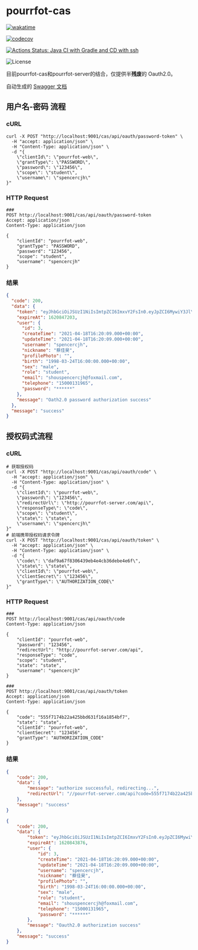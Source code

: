 # pourrfot-cas

[![wakatime](https://wakatime.com/badge/github/SHU-PoURRfOT-1/pourrfot-cas.svg)](https://wakatime.com/badge/github/SHU-PoURRfOT-1/pourrfot-cas)

[![codecov](https://codecov.io/gh/SHU-PoURRfOT-1/pourrfot-cas/branch/main/graph/badge.svg?token=RBWUIQPC3F)](https://codecov.io/gh/SHU-PoURRfOT-1/pourrfot-cas)

[![Actions Status: Java CI with Gradle and CD with ssh](https://github.com/SHU-PoURRfOT-1/pourrfot-cas/workflows/Java%20CI%20with%20Gradle%20and%20CD%20with%20ssh/badge.svg)](https://github.com/SHU-PoURRfOT-1/pourrfot-cas/actions?query=workflow%3A"Java+CI+with+Gradle+and+CD+with+ssh")

![License](https://img.shields.io/github/license/SHU-PoURRfOT-1/pourrfot-web)


目前pourrfot-cas和pourrfot-server的结合，仅提供半**残废**的 Oauth2.0。

自动生成的 [Swagger 文档](http://47.98.133.186/cas/api/swagger-ui/)

## 用户名-密码 流程

### cURL

```shell
curl -X POST "http://localhost:9001/cas/api/oauth/password-token" \
  -H "accept: application/json" \
  -H "Content-Type: application/json" \
  -d "{
	\"clientId\": \"pourrfot-web\",
	\"grantType\": \"PASSWORD\",
	\"password\": \"123456\",
	\"scope\": \"student\",
	\"username\": \"spencercjh\"
}"
```

### HTTP Request

```http request
###
POST http://localhost:9001/cas/api/oauth/password-token
Accept: application/json
Content-Type: application/json

{
    "clientId": "pourrfot-web",
    "grantType": "PASSWORD",
    "password": "123456",
    "scope": "student",
    "username": "spencercjh"
}
```

### 结果

```json
{
  "code": 200,
  "data": {
    "token": "eyJhbGciOiJSUzI1NiIsImtpZCI6ImxvY2FsIn0.eyJpZCI6MywiY3JlYXRlVGltZSI6MTYxODc2MjgwOTAwMCwidXBkYXRlVGltZSI6MTYxODc2MjgwOTAwMCwidXNlcm5hbWUiOiJzcGVuY2VyY2poIiwibmlja25hbWUiOiLolKHkvbPmmIoiLCJwcm9maWxlUGhvdG8iOiIiLCJiaXJ0aCI6ODkwNzU1MjAwMDAwLCJzZXgiOiJtYWxlIiwicm9sZSI6InN0dWRlbnQiLCJlbWFpbCI6InNob3VzcGVuY2VyY2poQGZveG1haWwuY29tIiwidGVsZXBob25lIjoiMTUwMDAxMzE5NjUiLCJwYXNzd29yZCI6IioqKioqKiIsImV4cCI6MTYyMDg0NzIwM30.motPt2cOXAUvdQlYWBnGFQkB2o2TYdNo9X7EOpFUL5HnyP2eck_dVcyOamMmVJzLhPX9EMOaRkhDrLOw2o87bA6U1N24SHmr2KfbRPn1iJ-7EsEu_21F0T6erAFKyPWmta1WoR3eO3cMAwLZRKAG_ew2FZx4_-jkUSApZGsi9AxZ_aQxsGRR2G2tgh427tmu0Pl9zkx45bLV6UNjL3Ylc-x3fKug2aVqi7zGQNkpNXOjP4jACKTmNh3vHMKA6RDI-mAi1_XsFH3T6a2mwjTa0QCafA8hg0FlI1pmTqPdnr0KwaJ9t8Co-9Q10VIs2t7rryzTh9zxS_0ISI8e6-_5nA",
    "expireAt": 1620847203,
    "user": {
      "id": 3,
      "createTime": "2021-04-18T16:20:09.000+00:00",
      "updateTime": "2021-04-18T16:20:09.000+00:00",
      "username": "spencercjh",
      "nickname": "蔡佳昊",
      "profilePhoto": "",
      "birth": "1998-03-24T16:00:00.000+00:00",
      "sex": "male",
      "role": "student",
      "email": "shouspencercjh@foxmail.com",
      "telephone": "15000131965",
      "password": "******"
    },
    "message": "Oath2.0 password authorization success"
  },
  "message": "success"
}
```

## 授权码式流程

### cURL
```shell
# 获取授权码
curl -X POST "http://localhost:9001/cas/api/oauth/code" \
  -H "accept: application/json" \
  -H "Content-Type: application/json" \
  -d "{
	\"clientId\": \"pourrfot-web\",
	\"password\": \"123456\",
	\"redirectUrl\": \"http://pourrfot-server.com/api\",
	\"responseType\": \"code\",
	\"scope\": \"student\",
	\"state\": \"state\",
	\"username\": \"spencercjh\"
}"
# 前端携带授权码请求令牌
curl -X POST "http://localhost:9001/cas/api/oauth/token" \
  -H "accept: application/json" \
  -H "Content-Type: application/json" \
  -d "{
	\"code\": \"daf9a67f8306439eb4e4cb36debe4e6f\",
	\"state\": \"state\",
	\"clientId\": \"pourrfot-web\",
	\"clientSecret\": \"123456\",
	\"grantType\": \"AUTHORIZATION_CODE\"
}"
```

### HTTP Request
```http request
###
POST http://localhost:9001/cas/api/oauth/code
Content-Type: application/json

{
    "clientId": "pourrfot-web",
    "password": "123456",
    "redirectUrl": "http://pourrfot-server.com/api",
    "responseType": "code",
    "scope": "student",
    "state": "state",
    "username": "spencercjh"
}

###
POST http://localhost:9001/cas/api/oauth/token
Accept: application/json
Content-Type: application/json

{
    "code": "555f7174b22a425bbd631f16a1854bf7",
    "state": "state",
    "clientId": "pourrfot-web",
    "clientSecret": "123456",
    "grantType": "AUTHORIZATION_CODE"
}
```

### 结果

```json
{
    "code": 200,
    "data": {
        "message": "authorize successful, redirecting...",
        "redirectUrl": "//pourrfot-server.com/api?code=555f7174b22a425bbd631f16a1854bf7&state=state"
    },
    "message": "success"
}
```

```json
{
    "code": 200,
    "data": {
        "token": "eyJhbGciOiJSUzI1NiIsImtpZCI6ImxvY2FsIn0.eyJpZCI6MywiY3JlYXRlVGltZSI6MTYxODc2MjgwOTAwMCwidXBkYXRlVGltZSI6MTYxODc2MjgwOTAwMCwidXNlcm5hbWUiOiJzcGVuY2VyY2poIiwibmlja25hbWUiOiLolKHkvbPmmIoiLCJwcm9maWxlUGhvdG8iOiIiLCJiaXJ0aCI6ODkwNzU1MjAwMDAwLCJzZXgiOiJtYWxlIiwicm9sZSI6InN0dWRlbnQiLCJlbWFpbCI6InNob3VzcGVuY2VyY2poQGZveG1haWwuY29tIiwidGVsZXBob25lIjoiMTUwMDAxMzE5NjUiLCJwYXNzd29yZCI6IioqKioqKiIsImV4cCI6MTYyMDg0Mzg3Nn0.SQO1nyAmjnixxBTu18LYQyG7zK65fyFnP4H59K0nyidSx25LTnRQ3JDlojrEUPLGIXu_eO3d0gS3WR3eejSX2WKsGyoRGdBr_mSGveRUdMsxEsmraAVpKuTnNLzgqPzFlUOQUXnlus2NEHFyG0SxjEhlfWqTKtDSr6dqU-in7XD8KR5s1xW1FdQum7UQAGTuCAEgz-Wg0lZgveWLvAVRkqjqQqFg6032qZ_N1BBNmuqiIkj0Ub90Wi8nybCVoR3k0NtatAvUnpJWmrUuwfnRpLggVN2JUl4wAB5xrBxFE4xJl21vUaiGnw-LFZw4kM_CVtiNmCUJ23Riu-XnE57eSg",
        "expireAt": 1620843876,
        "user": {
            "id": 3,
            "createTime": "2021-04-18T16:20:09.000+00:00",
            "updateTime": "2021-04-18T16:20:09.000+00:00",
            "username": "spencercjh",
            "nickname": "蔡佳昊",
            "profilePhoto": "",
            "birth": "1998-03-24T16:00:00.000+00:00",
            "sex": "male",
            "role": "student",
            "email": "shouspencercjh@foxmail.com",
            "telephone": "15000131965",
            "password": "******"
        },
        "message": "Oauth2.0 authorization success"
    },
    "message": "success"
}
```
